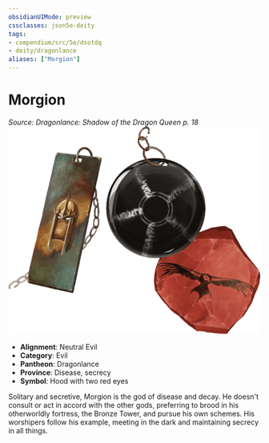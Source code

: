 ```yaml
---
obsidianUIMode: preview
cssclasses: json5e-deity
tags:
- compendium/src/5e/dsotdq
- deity/dragonlance
aliases: ["Morgion"]
---
```

# Morgion
*Source: Dragonlance: Shadow of the Dragon Queen p. 18* 
![Symbols Left to Right: Mor...](https://raw.githubusercontent.com/5etools-mirror-2/5etools-img/main/deities/DSotDQ/017-00-040.o-evil-trio.webp#symbol "Symbols Left to Right: Morgion, Nuitari, and Sargonnas")

- **Alignment**: Neutral Evil
- **Category**: Evil
- **Pantheon**: Dragonlance
- **Province**: Disease, secrecy
- **Symbol**: Hood with two red eyes

Solitary and secretive, Morgion is the god of disease and decay. He doesn't consult or act in accord with the other gods, preferring to brood in his otherworldly fortress, the Bronze Tower, and pursue his own schemes. His worshipers follow his example, meeting in the dark and maintaining secrecy in all things.